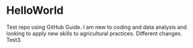 # HelloWorld
Test repo using GitHub Guide.
I am new to coding and data analysis and looking to apply new skills to agricultural practices.
Different changes.
Test3.
